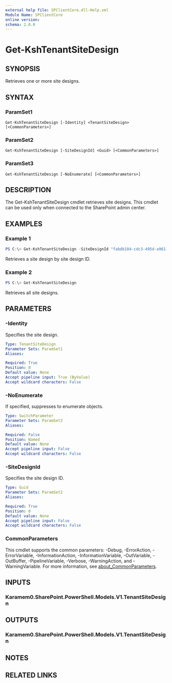 ```yaml
---
external help file: SPClientCore.dll-Help.xml
Module Name: SPClientCore
online version:
schema: 2.0.0
---
```


# Get-KshTenantSiteDesign

## SYNOPSIS
Retrieves one or more site designs.

## SYNTAX

### ParamSet1
```
Get-KshTenantSiteDesign [-Identity] <TenantSiteDesign> [<CommonParameters>]
```

### ParamSet2
```
Get-KshTenantSiteDesign [-SiteDesignId] <Guid> [<CommonParameters>]
```

### ParamSet3
```
Get-KshTenantSiteDesign [-NoEnumerate] [<CommonParameters>]
```

## DESCRIPTION
The Get-KshTenantSiteDesign cmdlet retrieves site designs. This cmdlet can be used only when connected to the SharePoint admin center.

## EXAMPLES

### Example 1
```powershell
PS C:\> Get-KshTenantSiteDesign -SiteDesignId "fabdb184-cdc3-495d-a961-523a824045f9"
```

Retrieves a site design by site design ID.

### Example 2
```powershell
PS C:\> Get-KshTenantSiteDesign
```

Retrieves all site designs.

## PARAMETERS

### -Identity
Specifies the site design.

```yaml
Type: TenantSiteDesign
Parameter Sets: ParamSet1
Aliases:

Required: True
Position: 0
Default value: None
Accept pipeline input: True (ByValue)
Accept wildcard characters: False
```

### -NoEnumerate
If specified, suppresses to enumerate objects.

```yaml
Type: SwitchParameter
Parameter Sets: ParamSet3
Aliases:

Required: False
Position: Named
Default value: None
Accept pipeline input: False
Accept wildcard characters: False
```

### -SiteDesignId
Specifies the site design ID.

```yaml
Type: Guid
Parameter Sets: ParamSet2
Aliases:

Required: True
Position: 0
Default value: None
Accept pipeline input: False
Accept wildcard characters: False
```

### CommonParameters
This cmdlet supports the common parameters: -Debug, -ErrorAction, -ErrorVariable, -InformationAction, -InformationVariable, -OutVariable, -OutBuffer, -PipelineVariable, -Verbose, -WarningAction, and -WarningVariable. For more information, see [about_CommonParameters](http://go.microsoft.com/fwlink/?LinkID=113216).

## INPUTS

### Karamem0.SharePoint.PowerShell.Models.V1.TenantSiteDesign
## OUTPUTS

### Karamem0.SharePoint.PowerShell.Models.V1.TenantSiteDesign
## NOTES

## RELATED LINKS

